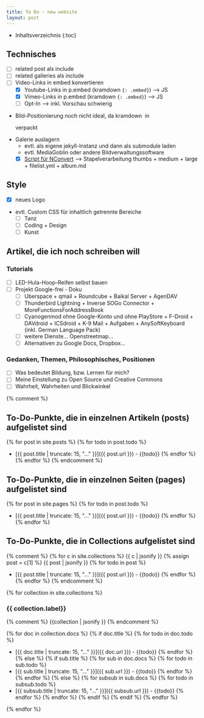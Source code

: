 ```yaml
---
title: To Do - new website
layout: post
---
```

* Inhaltsverzeichnis
{:toc}

## Technisches

- [ ] related post als include
- [ ] related galleries als include
- [ ] Video-Links in embed konvertieren
  - [x] Youtube-Links in p.embed (kramdown `{: .embed}`) --> JS
  - [x] Vimeo-Links in p.embed (kramdown `{: .embed}`) --> JS
  - [ ] Opt-In --> inkl. Vorschau schwierig
- Bild-Positionierung noch nicht ideal, da kramdown <img> in <p> verpackt
- Galerie auslagern
  - evtl. als eigene jekyll-Instanz und dann als submodule laden
  - evtl. MediaGoblin oder andere Bildverwaltungssoftware
  - [x] [Script für NConvert](https://github.com/raffaelj/image-processing-jekyll-batch-nconvert) --> Stapelverarbeitung thumbs + medium + large + filelist.yml + album.md

## Style

- [x] neues Logo
- evtl. Custom CSS für inhaltlich getrennte Bereiche
  - [ ] Tanz
  - [ ] Coding + Design
  - [ ] Kunst

## Artikel, die ich noch schreiben will

### Tutorials

- [ ] LED-Hula-Hoop-Reifen selbst bauen
- [ ] Projekt Google-frei - Doku
  - [ ] Uberspace + qmail + Roundcube + Baikal Server + AgenDAV
  - [ ] Thunderbird Lightning + Inverse SOGo Connector + MoreFunctionsForAddressBook
  - [ ] Cyanogenmod ohne Google-Konto und ohne PlayStore + F-Droid + DAVdroid + ICSdroid + K-9 Mail + Aufgaben + AnySoftKeyboard (inkl. German Language Pack)
  - [ ] weitere Dienste... Openstreetmap...
  - [ ] Alternativen zu Google Docs, Dropbox...

### Gedanken, Themen, Philosophisches, Positionen

- [ ] Was bedeutet Bildung, bzw. Lernen für mich?
- [ ] Meine Einstellung zu Open Source und Creative Commons
- [ ] Wahrheit, Wahrheiten und Blickwinkel

{% comment %}
## To-Do-Punkte, die in einzelnen Artikeln (posts) aufgelistet sind

{% for post in site.posts %}
  {% for todo in post.todo %}
* [{{ post.title | truncate: 15, "..."  }}]({{ post.url }}) - {{todo}}
  {% endfor %}
{% endfor %}
{% endcomment %}

## To-Do-Punkte, die in einzelnen Seiten (pages) aufgelistet sind

{% for post in site.pages %}
  {% for todo in post.todo %}
* [{{ post.title | truncate: 15, "..."  }}]({{ post.url }}) - {{todo}}
  {% endfor %}
{% endfor %}


## To-Do-Punkte, die in Collections aufgelistet sind

{% comment %}
{% for c in site.collections %}
  {{ c | jsonify }}
  {% assign post = c[1] %}
  {{ post | jsonify }}
  {% for todo in post %}
* [{{ post.title | truncate: 15, "..."  }}]({{ post.url }}) - {{todo}}
  {% endfor %}
{% endfor %}
{% endcomment %}

{% for collection in site.collections %}
### {{ collection.label}}

{% comment %}
{{collection | jsonify }}
{% endcomment %}

 {% for doc in collection.docs %}
  {% if doc.title %}
   {% for todo in doc.todo %}
* [{{ doc.title | truncate: 15, "..."  }}]({{ doc.url }}) - {{todo}}
   {% endfor %}
  {% else %}
  {% if sub.title %}
   {% for sub in doc.docs %}
   {% for todo in sub.todo %}
* [{{ sub.title | truncate: 15, "..."  }}]({{ sub.url }}) - {{todo}}
   {% endfor %}
   {% endfor %}
  {% else %}
   {% for subsub in sub.docs %}
   {% for todo in subsub.todo %}
* [{{ subsub.title | truncate: 15, "..."  }}]({{ subsub.url }}) - {{todo}}
   {% endfor %}
   {% endfor %}
  {% endif %}
  {% endif %}
 {% endfor %}


{% endfor %}